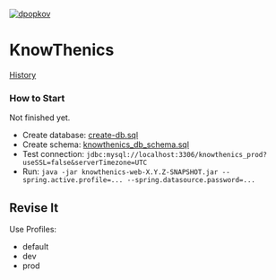 [![dpopkov](https://circleci.com/gh/dpopkov/knowthenics.svg?style=shield)](https://circleci.com/gh/dpopkov/knowthenics/tree/main)

# KnowThenics

[History](History.md)

### How to Start
Not finished yet.  
* Create database: [create-db.sql](knowthenics-data/src/main/scripts/create_db.sql)
* Create schema: [knowthenics_db_schema.sql](knowthenics-data/src/main/scripts/knowthenics_db_schema.sql)
* Test connection: `jdbc:mysql://localhost:3306/knowthenics_prod?useSSL=false&serverTimezone=UTC`
* Run: `java -jar knowthenics-web-X.Y.Z-SNAPSHOT.jar --spring.active.profile=... --spring.datasource.password=...`

Revise It
---------

Use Profiles:
* default 
* dev
* prod